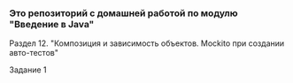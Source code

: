### Это репозиторий с домашней работой по модулю "Введение в Java"

Раздел 12. "Композиция и зависимость объектов. Mockito при создании авто-тестов"

Задание 1

